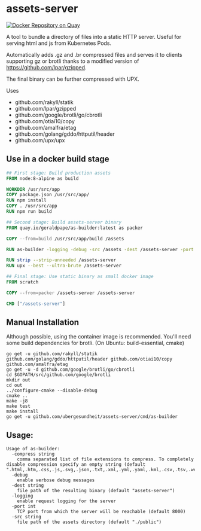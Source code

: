 # assets-server
[![Docker Repository on Quay](https://quay.io/repository/geraldpape/as-builder/status "Docker Repository on Quay")](https://quay.io/repository/geraldpape/as-builder)

A tool to bundle a directory of files into a static HTTP server. Useful for serving html and js from Kubernetes Pods.

Automatically adds .gz and .br compressed files and serves it to clients supporting gz or brotli thanks to a modified version of https://github.com/lpar/gzipped.

The final binary can be further compressed with UPX.

Uses
- github.com/rakyll/statik
- github.com/lpar/gzipped
- github.com/google/brotli/go/cbrotli
- github.com/otiai10/copy
- github.com/amalfra/etag
- github.com/golang/gddo/httputil/header
- github.com/upx/upx

## Use in a docker build stage

```Dockerfile
## First stage: Build production assets
FROM node:8-alpine as build

WORKDIR /usr/src/app
COPY package.json /usr/src/app/
RUN npm install
COPY . /usr/src/app
RUN npm run build

## Second stage: Build assets-server binary
FROM quay.io/geraldpape/as-builder:latest as packer

COPY --from=build /usr/src/app/build /assets

RUN as-builder -logging -debug -src /assets -dest /assets-server -port 8080

RUN strip --strip-unneeded /assets-server
RUN upx --best --ultra-brute /assets-server

## Final stage: Use static binary as small docker image
FROM scratch

COPY --from=packer /assets-server /assets-server

CMD ["/assets-server"]
```

## Manual Installation

Although possible, using the container image is recommended.
You'll need some build dependencies for brotli. (On Ubuntu: build-essential, cmake)

    go get -u github.com/rakyll/statik github.com/golang/gddo/httputil/header github.com/otiai10/copy github.com/amalfra/etag
    go get -u -d github.com/google/brotli/go/cbrotli
    cd $GOPATH/src/github.com/google/brotli
    mkdir out
    cd out
    ../configure-cmake --disable-debug
    cmake ..
    make -j8
    make test
    make install
    go get -u github.com/ubergesundheit/assets-server/cmd/as-builder

## Usage:

```
Usage of as-builder:
  -compress string
    comma separated list of file extensions to compress. To completely disable compression specify an empty string (default ".html,.htm,.css,.js,.svg,.json,.txt,.xml,.yml,.yaml,.kml,.csv,.tsv,.webmanifest,.vtt,.vcard,.vcf,.ttc,.ttf,.rdf,.otf,.appcache,.md,.mdown,.m3u,.m3u8")
  -debug
    enable verbose debug messages
  -dest string
    file path of the resulting binary (default "assets-server")
  -logging
    enable request logging for the server
  -port int
    TCP port from which the server will be reachable (default 8000)
  -src string
    file path of the assets directory (default "./public")
```
